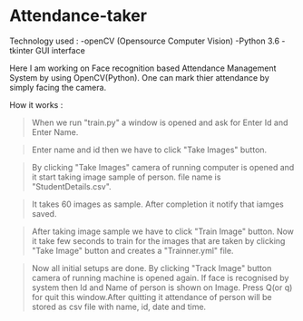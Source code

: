 # Attendance-taker

Technology used :
-openCV (Opensource Computer Vision)
-Python 3.6
-tkinter GUI interface

Here I am working on Face recognition based Attendance Management System by using OpenCV(Python). One can mark thier attendance by simply facing the camera. 

How it works :

>When we run "train.py" a window is opened and ask for Enter Id and Enter Name. 

>Enter name and id then we have to click "Take Images" button. 

>By clicking "Take Images" camera of running computer is opened and it start taking image sample of person. file name is "StudentDetails.csv".

>It takes 60 images as sample. After completion it notify that iamges saved.

>After taking image sample we have to click "Train Image" button. Now it take few seconds to train for the images that are taken by clicking "Take Image" button and creates a "Trainner.yml" file.

>Now all initial setups are done. By clicking "Track Image" button camera of running machine is opened again. If face is recognised by system then Id and Name of person is shown on Image. Press Q(or q) for quit this window.After quitting it attendance of person will be stored as csv file with name, id, date and time.



